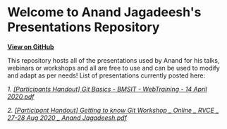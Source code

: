 # Welcome to Anand Jagadeesh's Presentations Repository

**[View on GitHub](https://github.com/anandjagadeesh/presentations)**

This repository hosts all of the presentations used by Anand for his talks, webinars or workshops and all are free to use and can be used to modify and adapt as per needs!
List of presentations currently posted here:

_1. [\[Participants Handout\] Git Basics - BMSIT - WebTraining - 14 April 2020.pdf](https://github.com/anandjagadeesh/presentations/raw/master/%5BParticipants%20Handout%5D%20Git%20Basics%20-%20BMSIT%20-%20WebTraining%20-%2014%20April%202020.pdf)_

_2. [\[Participant Handout\] Getting to know Git Workshop _ Online _ RVCE _ 27-28 Aug 2020 _ Anand Jagadeesh.pdf](https://github.com/anandjagadeesh/presentations/raw/master/%5BParticipant%20Handout%5D%20Getting%20to%20know%20Git%20Workshop%20_%20Online%20_%20RVCE%20_%2027-28%20Aug%202020%20_%20Anand%20Jagadeesh.pdf)_

